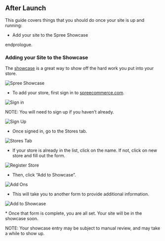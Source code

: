 After Launch
------------

This guide covers things that you should do once your site is up and
running:

-   Add your site to the Spree Showcase

endprologue.

### Adding your Site to the Showcase

The [showcase](http://spreecommerce.com/resources/showcase) is a great
way to show off the hard work you put into your store.

![Spree Showcase](images/showcase.png "Spree Showcase")

-   To add your store, first sign in to
    [spreecommerce.com](http://spreecommerce.com/users/sign_in).

![Sign in](images/sign_in.png "Sign in")

NOTE: You will need to sign up if you haven’t already.

![Sign Up](images/sign_up.png "Sign Up")

-   Once signed in, go to the Stores tab.

![Stores Tab](images/stores_tab.png "Stores Tab")

-   If your store is already in the list, click on the name. If not,
    click on new store and fill out the form.

![Register Store](images/register_store.png "Register Store")

-   Then, click “Add to Showcase”.

![Add Ons](images/add_ons.png "Add Ons")

-   This will take you to another form to provide additional
    information.

![Add to Showcase](images/showcase_form.png "Add to Showcase")

\* Once that form is complete, you are all set. Your site will be in the
showcase soon.

NOTE: Your showcase entry may be subject to manual review, and may take
a while to show up.

<!-- Comment required for page to build-->

